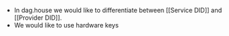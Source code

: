 - In dag.house we would like to differentiate between [[Service DID]] and [[Provider DID]].
- We would like to use hardware keys
